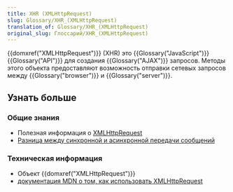 ```yaml
---
title: XHR (XMLHttpRequest)
slug: Glossary/XHR_(XMLHttpRequest)
translation_of: Glossary/XHR_(XMLHttpRequest)
original_slug: Глоссарий/XHR_(XMLHttpRequest)
---
```


{{domxref("XMLHttpRequest")}} (XHR) это {{Glossary("JavaScript")}} {{Glossary("API")}} для создания {{Glossary("AJAX")}} запросов. Методы этого объекта предоставляют возможность отправки сетевых запросов между {{Glossary("browser")}} и {{Glossary("server")}}.

## Узнать больше

### Общие знания

- Полезная информация о [XMLHttpRequest](http://peoplesofttutorial.com/difference-between-synchronous-and-asynchronous-messaging/)
- [Разница между синхронной и асинхронной передачи сообщений](https://peoplesofttutorial.com/difference-between-synchronous-and-asynchronous-messaging/)

### Техническая информация

- Объект {{domxref("XMLHttpRequest")}}
- [документация MDN о том, как использовать XMLHttpRequest](/ru/docs/Web/API/XMLHttpRequest/Using_XMLHttpRequest)
